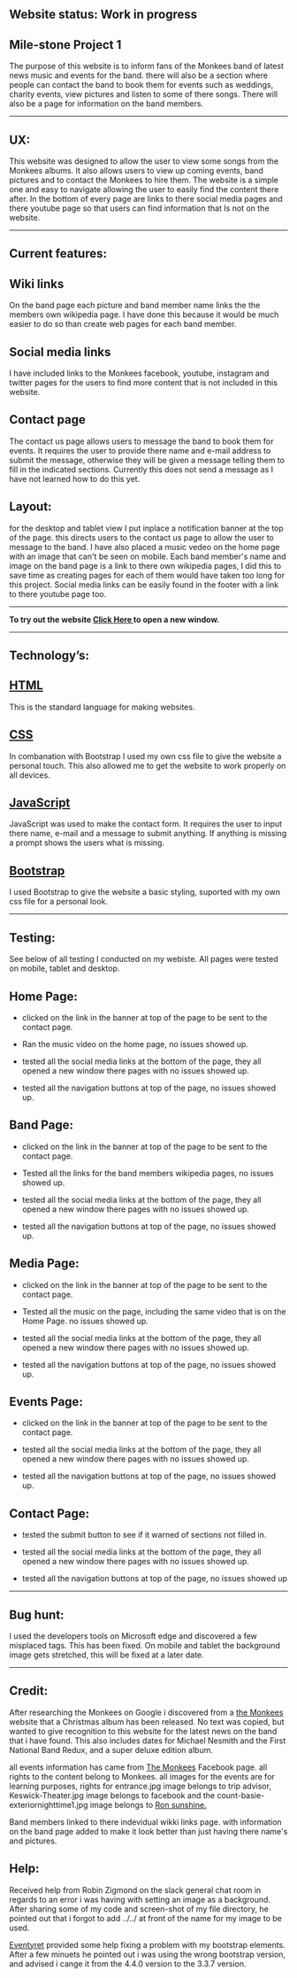 Website status: <strong>Work in progress</strong>
-

<strong>Mile-stone Project 1</strong>
-

The purpose of this website is to inform fans of the Monkees band of latest news
music and events for the band. there will also be a section where people can
contact the band to book them for events such as weddings, charity events, view
pictures and listen to some of there songs. There will also be a page for
information on the band members.
 
-----------------------------------------------------------


<strong>UX:</strong>
-

This website was designed to allow the user to view some songs from the Monkees
albums. It also allows users to view up coming events, band pictures and to
contact the Monkees to hire them. The website is a simple one and easy to
navigate allowing the user to easily find the content there after. In the bottom
of every page are links to there social media pages and there youtube page so
that users can find information that Is not on the website. 

-----------------------------------------------------------

<strong>Current features:</strong>
-

<strong>Wiki links</strong> 
- 
On the band page each picture and band member name links the the
members own wikipedia page. I have done this because it would be much easier to
do so than create web pages for each band member.

<strong>Social media links</strong> 
- 
I have included links to the Monkees facebook, youtube,
instagram and twitter pages for the users to find more content that is not
included in this website.

<strong>Contact page</strong> 
- 
The contact us page allows users to message the band to book them
for events. It requires the user to provide there name and e-mail address to
submit the message, otherwise they will be given a message telling them to fill
in the indicated sections. Currently this does not send a message as I have not
learned how to do this yet.

<strong>Layout:</strong>
-

for the desktop and tablet view I put inplace a notification banner at the top of the page.
this directs users to the contact us page to allow the user to message to the band.
I have also placed a music vedeo on the home page with an image that can't be seen on mobile.
Each band member's name and image on the band page is a link to there own 
wikipedia pages, I did this to save time as creating pages for each of them would
have taken too long for this project. Social media links can be easily found in the footer
with a link to there youtube page too.


-----------------------------------------------------------

<strong>To try out the website <a href="https://preview.c9users.io/danielhayes/mile-stone1/index.html" target=
"_blank">Click Here </a>to open a new window.</strong>



-----------------------------------------------------------

<strong>Technology’s:</strong>
-

<a href="https://en.wikipedia.org/wiki/HTML"><strong>HTML</strong></a> 
- 
This is the standard language for making websites.

<a href="https://en.wikipedia.org/wiki/Cascading_Style_Sheets"><strong>CSS</strong></a>
- 
In combanation with Bootstrap I used my own css file to give the website a personal touch.
This also allowed me to get the website to work properly on all devices.

<a href="https://en.wikipedia.org/wiki/JavaScript"><strong>JavaScript</strong></a>
-
JavaScript was used to make the contact form. It requires the user to input there name,
e-mail and a message to submit anything. If anything is missing a prompt shows
the users what is missing.


<a href=”http://getbootstrap.com”><strong>Bootstrap</strong></a>
- 
I used Bootstrap to give the 
website a basic styling, suported with my own css file for a personal look.

-----------------------------------------------------------

<strong>Testing:</strong>
-

See below of all testing I conducted on my webiste. All pages were tested on mobile,
tablet and desktop.

<strong>Home Page:</strong>
-

- clicked on the link in the banner at top of the page to be
sent to the contact page.

- Ran the music video on the home page, no issues showed up.

- tested all the social media links at the bottom of the page,
they all opened a new window there pages with no issues showed up.

- tested all the navigation buttons at top of the page, no
issues showed up.



<strong>Band Page:</strong>
-

- clicked on the link in the banner at top of the page to be
sent to the contact page.

- Tested all the links for the band members wikipedia pages, no
issues showed up. 

- tested all the social media links at the bottom of the page,
they all opened a new window there pages with no issues showed up.

- tested all the navigation buttons at top of the page, no
issues showed up.

<strong>Media Page:</strong>
-

- clicked on the link in the banner at top of the page to be
sent to the contact page.

- Tested all the music on the page, including the same video
that is on the Home Page. no issues showed up. 

- tested all the social media links at the bottom of the page,
they all opened a new window there pages with no issues showed up.

- tested all the navigation buttons at top of the page, no
issues showed up.

<strong>Events Page:</strong>
-

- clicked on the link in the banner at top of the page to be
sent to the contact page.

- tested all the social media links at the bottom of the page,
they all opened a new window there pages with no issues showed up.

- tested all the navigation buttons at top of the page, no
issues showed up.

<strong>Contact Page:</strong>
-

- tested the submit button to see if it warned of sections not 
filled in.

- tested all the social media links at the bottom of the page,
they all opened a new window there pages with no issues showed up.

- tested all the navigation buttons at top of the page, no
issues showed up

---

<strong>Bug hunt:</strong>
-

I used the developers tools on Microsoft edge and discovered a few misplaced tags.
This has been fixed. On mobile and tablet the background image gets stretched, 
this will be fixed at a later date.

-----------------------------------------------------------
 
<strong>Credit:</strong>
-
 
After researching the Monkees on Google i discovered from a
<a href="https://www.monkees.com/news?page=1">the Monkees</a>
website that a Christmas album has been released. No text was copied, but wanted
to give recognition to this website for the latest news on the band that i have
found. This also includes dates for Michael Nesmith and the First National Band
Redux, and a super deluxe edition album.

all events information has came from <a href="https://www.facebook.com/pg/
TheMonkees/events/?ref=page_internal">The Monkees</a>
Facebook page. all rights to the content belong to Monkees. all images for the
events are for learning purposes, rights for entrance.jpg image belongs to trip
advisor, Keswick-Theater.jpg image belongs to facebook and the
count-basie-exteriornighttime1.jpg image belongs to
<a href="http://www.ronsunshine.com/event/frank-sinatra-centennial-birthday-bash
-at-the-count-basie-theatre/" target="_blank">Ron sunshine.</a>

Band members linked to there indevidual wikki links page. with information on the band page
added to make it look better than just having there name's and pictures.

<strong>Help:</strong>
-

Received help from Robin Zigmond on the slack general chat room in regards to an
error i was having with setting an image as a background. After sharing some of
my code and screen-shot of my file directory, he pointed out that i forgot to
add ../../ at front of the name for my image to be used.

<a href="https://github.com/Eventyret">Eventyret</a> provided some help fixing a
problem with my bootstrap elements. After a few minuets he pointed out i was 
using the wrong bootstrap version, and advised i cange it from the 4.4.0 version
to the 3.3.7 version.
